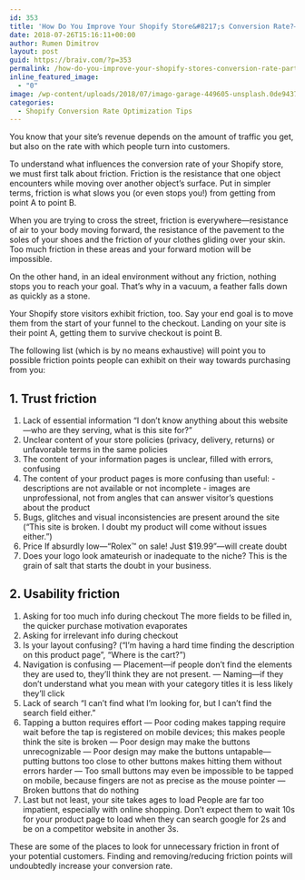 ```yaml
---
id: 353
title: 'How Do You Improve Your Shopify Store&#8217;s Conversion Rate?—Part 1'
date: 2018-07-26T15:16:11+00:00
author: Rumen Dimitrov
layout: post
guid: https://braiv.com/?p=353
permalink: /how-do-you-improve-your-shopify-stores-conversion-rate-part-1/
inline_featured_image:
  - "0"
image: /wp-content/uploads/2018/07/imago-garage-449605-unsplash.0de9437b5fdb4d289830fceeb80a2eb6-1200x674.jpg
categories:
  - Shopify Conversion Rate Optimization Tips
---
```

You know that your site’s revenue depends on the amount of traffic you get, but also on the rate with which people turn into customers.

To understand what influences the conversion rate of your Shopify store, we must first talk about friction. Friction is the resistance that one object encounters while moving over another object’s surface. Put in simpler terms, friction is what slows you (or even stops you!) from getting from point A to point B.

When you are trying to cross the street, friction is everywhere—resistance of air to your body moving forward, the resistance of the pavement to the soles of your shoes and the friction of your clothes gliding over your skin. Too much friction in these areas and your forward motion will be impossible.

On the other hand, in an ideal environment without any friction, nothing stops you to reach your goal. That’s why in a vacuum, a feather falls down as quickly as a stone.

Your Shopify store visitors exhibit friction, too. Say your end goal is to move them from the start of your funnel to the checkout. Landing on your site is their point A, getting them to survive checkout is point B.

The following list (which is by no means exhaustive) will point you to possible friction points people can exhibit on their way towards purchasing from you:
<h2>1. Trust friction</h2>
<ol>
 	<li>Lack of essential information
“I don’t know anything about this website—who are they serving, what is this site for?”</li>
 	<li>Unclear content of your store policies (privacy, delivery, returns) or unfavorable terms in the same policies</li>
 	<li>The content of your information pages is unclear, filled with errors, confusing</li>
 	<li>The content of your product pages is more confusing than useful:
- descriptions are not available or not incomplete
- images are unprofessional, not from angles that can answer visitor’s questions about the product</li>
 	<li>Bugs, glitches and visual inconsistencies are present around the site
(“This site is broken. I doubt my product will come without issues either.”)</li>
 	<li>Price
If absurdly low—“Rolex™ on sale! Just $19.99”—will create doubt</li>
 	<li>Does your logo look amateurish or inadequate to the niche? This is the grain of salt that starts the doubt in your business.</li>
</ol>
<h2>2. Usability friction</h2>
<ol>
 	<li>Asking for too much info during checkout
The more fields to be filled in, the quicker purchase motivation evaporates</li>
 	<li>Asking for irrelevant info during checkout</li>
 	<li>Is your layout confusing? (“I’m having a hard time finding the description on this product page”, “Where is the cart?”)</li>
 	<li>Navigation is confusing
— Placement—if people don’t find the elements they are used to, they’ll think they are not present.
— Naming—if they don’t understand what you mean with your category titles it is less likely they’ll click</li>
 	<li>Lack of search
“I can’t find what I’m looking for, but I can’t find the search field either.”</li>
 	<li>Tapping a button requires effort
— Poor coding makes tapping require wait before the tap is registered on mobile devices; this makes people think the site is broken
— Poor design may make the buttons unrecognizable
— Poor design may make the buttons untapable—putting buttons too close to other buttons makes hitting them without errors harder
— Too small buttons may even be impossible to be tapped on mobile, because fingers are not as precise as the mouse pointer
— Broken buttons that do nothing</li>
 	<li>Last but not least, your site takes ages to load
People are far too impatient, especially with online shopping. Don’t expect them to wait 10s for your product page to load when they can search google for 2s and be on a competitor website in another 3s.</li>
</ol>
These are some of the places to look for unnecessary friction in front of your potential customers. Finding and removing/reducing friction points will undoubtedly increase your conversion rate.